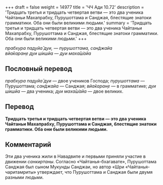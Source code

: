 +++
draft = false
weight = 14977
title = 'ЧЧ Ади 10.72'
description = 'Тридцать третья и тридцать четвертая ветви — это два ученика Чайтаньи Махапрабху, Пурушоттама и Санджая, блестящие знатоки грамматики. Оба они были великими людьми.'
summary = 'Тридцать третья и тридцать четвертая ветви — это два ученика Чайтаньи Махапрабху, Пурушоттама и Санджая, блестящие знатоки грамматики. Оба они были великими людьми.'
+++

_прабхура пад̣уйа̄ дуи, — пурушоттама, сан̃джайа  
вйа̄каран̣е дуи ш́ишйа — дуи маха̄ш́айа_

## Пословный перевод

_прабхура_ _пад̣уйа̄_ _дуи_ — двое учеников Господа; _пурушоттама_ — Пурушоттама; _сан̃джайа_ — Санджая; _вйа̄каран̣е_ — в грамматике; _дуи_ _ш́ишйа_ — два ученика; _дуи_ _маха̄ш́айа_ — двое великих.

## Перевод

**Тридцать третья и тридцать четвертая ветви — это два ученика Чайтаньи Махапрабху, Пурушоттама и Санджая, блестящие знатоки грамматики. Оба они были великими людьми.**

## Комментарий

Эти два ученика жили в Навадвипе и первыми приняли участие в движении _санкиртаны_. Согласно «Чайтанья-бхагавате», Пурушоттама Санджая был сыном Мукунды Санджаи, но автор «Шри «Чайтанья-чаритамриты» утверждает, что Пурушоттама и Санджая были двумя разными людьми.
